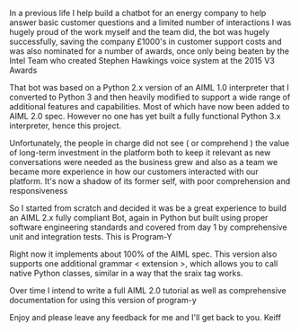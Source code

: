 In a previous life I help build a chatbot for an energy company to help answer basic customer questions and a limited number of interactions I was hugely proud of the work myself and the team did, the bot was hugely successfully, saving the company £1000's in customer support costs and was also nominated for a number of awards, once only being beaten by the Intel Team who created Stephen Hawkings voice system at the 2015 V3 Awards

That bot was based on a Python 2.x version of an AIML 1.0 interpreter that I converted to Python 3 and then heavily modified to support a wide range of additional features and capabilities. Most of which have now been added to AIML 2.0 spec. However no one has yet built a fully functional Python 3.x interpreter, hence this project.

Unfortunately, the people in charge did not see ( or comprehend ) the value of long-term investment in the platform both to keep it relevant as new conversations were needed as the business grew and also as a team we became more experience in how our customers interacted with our platform. It's now a shadow of its former self, with poor comprehension and responsiveness

So I started from scratch and decided it was be a great experience to build an AIML 2.x fully compliant Bot, again in Python but built using proper software engineering standards and covered from day 1 by comprehensive unit and integration tests. This is Program-Y

Right now it implements about 100% of the AIML spec. This version also supports one additional grammar < extension >, which allows you to call native Python classes, similar in a way that the sraix tag works.

Over time I intend to write a full AIML 2.0 tutorial as well as comprehensive documentation for using this version of program-y

Enjoy and please leave any feedback for me and I'll get back to you. Keiff